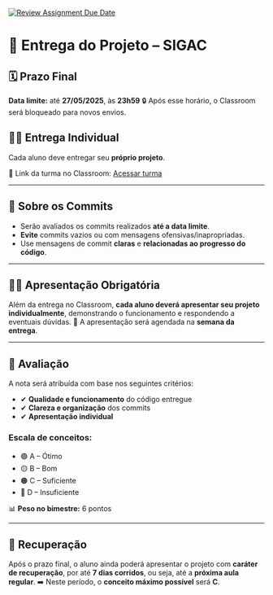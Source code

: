 [![Review Assignment Due Date](https://classroom.github.com/assets/deadline-readme-button-22041afd0340ce965d47ae6ef1cefeee28c7c493a6346c4f15d667ab976d596c.svg)](https://classroom.github.com/a/zuhEA6gC)
# 📌 Entrega do Projeto – SIGAC

## 🗓 Prazo Final
**Data limite:** até **27/05/2025**, às **23h59**
🔒 Após esse horário, o Classroom será bloqueado para novos envios.

## 🧑‍💻 Entrega Individual
Cada aluno deve entregar seu **próprio projeto**.

📎 Link da turma no Classroom: [Acessar turma](https://classroom.github.com/a/tJl0o_ON)

---

## 📂 Sobre os Commits

- Serão avaliados os commits realizados **até a data limite**.
- **Evite** commits vazios ou com mensagens ofensivas/inapropriadas.
- Use mensagens de commit **claras** e **relacionadas ao progresso do código**.

---

## 👨‍🏫 Apresentação Obrigatória

Além da entrega no Classroom, **cada aluno deverá apresentar seu projeto individualmente**, demonstrando o funcionamento e respondendo a eventuais dúvidas.
📅 A apresentação será agendada na **semana da entrega**.

---

## 📝 Avaliação

A nota será atribuída com base nos seguintes critérios:

- ✔ **Qualidade e funcionamento** do código entregue
- ✔ **Clareza e organização** dos commits
- ✔ **Apresentação individual**

### Escala de conceitos:
- 🟢 A – Ótimo
- 🟡 B – Bom
- 🟠 C – Suficiente
- 🔴 D – Insuficiente

📊 **Peso no bimestre:** 6 pontos

---

## 🔁 Recuperação

Após o prazo final, o aluno ainda poderá apresentar o projeto com **caráter de recuperação**, por até **7 dias corridos**, ou seja, até a **próxima aula regular**.
➡️ Neste período, o **conceito máximo possível** será **C**.
